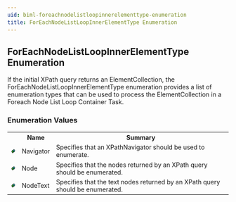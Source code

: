 ```yaml
---
uid: biml-foreachnodelistloopinnerelementtype-enumeration
title: ForEachNodeListLoopInnerElementType Enumeration
---
```


## ForEachNodeListLoopInnerElementType Enumeration

<div class="LanguageSummary"><div class ="SummaryItem">If the initial XPath query returns an ElementCollection, the ForEachNodeListLoopInnerElementType enumeration provides a list of enumeration types that can be used to process the ElementCollection in a Foreach Node List Loop Container Task.</div></div>
<div class="EnumValueGroup">

### Enumeration Values

<table id="EnumValue" class="MemberList"><tbody><tr><th class="MemberTypeIconColumnHeader">&nbsp;</th><th class="MemberNameColumnHeader">Name</th><th class="MemberSummaryColumnHeader">Summary</th></tr><tr class="cd0"><td align="center" class="MemberTypeIcon"><img src="enumValue.png"></img></td><td class="MemberName">Navigator</td><td class="MemberSummary"><div class ="SummaryItem">Specifies that an XPathNavigator should be used to enumerate.</div></td></tr><tr class="cd1"><td align="center" class="MemberTypeIcon"><img src="enumValue.png"></img></td><td class="MemberName">Node</td><td class="MemberSummary"><div class ="SummaryItem">Specifies that the nodes returned by an XPath query should be enumerated.</div></td></tr><tr class="cd0"><td align="center" class="MemberTypeIcon"><img src="enumValue.png"></img></td><td class="MemberName">NodeText</td><td class="MemberSummary"><div class ="SummaryItem">Specifies that the text nodes returned by an XPath query should be enumerated.</div></td></tr></tbody></table>
</div>